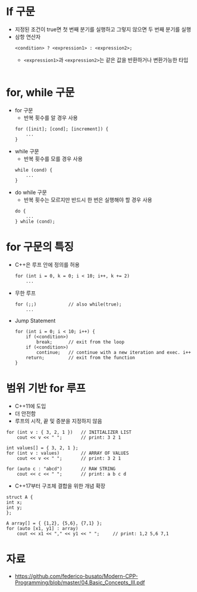 # If 구문
- 지정된 조건이 true면 첫 번째 분기를 실행하고 그렇지 않으면 두 번째 분기를 실행
- 삼항 연산자
    ```
    <condition> ? <expression1> : <expression2>;
    ```
    - `<expression1>`과 `<expression2>`는 같은 값을 반환하거나 변환가능한 타입
<br></br>
# for, while 구문
- for 구문
    - 반복 횟수를 알 경우 사용
    ```
    for ([init]; [cond]; [increment]) {
        ...
    }
    ```
- while 구문
    - 반복 횟수를 모를 경우 사용
    ```
    while (cond) {
        ...
    }
    ```
- do while 구문
    - 반복 횟수는 모르지만 반드시 한 번은 실행해야 할 경우 사용
    ```
    do {
        ...
    } while (cond);
    ```
# for 구문의 특징
- C++은 루프 안에 정의를 허용
    ```
    for (int i = 0, k = 0; i < 10; i++, k += 2)
        ...
    ```
- 무한 루프
    ```
    for (;;)            // also while(true);
        ...
    ```
- Jump Statement
    ```
    for (int i = 0; i < 10; i++) {
        if (<condition>)
            break;      // exit from the loop
        if (<condition>)
            continue;   // continue with a new iteration and exec. i++
        return;         // exit from the function
    } 
    ```
# 범위 기반 for 루프
- C++11에 도입
- 더 안전함
- 루프의 시작, 끝 및 증분을 지정하지 않음
```
for (int v : { 3, 2, 1 })   // INITIALIZER LIST
    cout << v << " ";       // print: 3 2 1

int values[] = { 3, 2, 1 };
for (int v : values)        // ARRAY OF VALUES
    cout << v << " ";       // print: 3 2 1

for (auto c : "abcd")       // RAW STRING
    cout << c << " ";       // print: a b c d
```
- C++17부터 구조체 결합을 위한 개념 확장
```
struct A {
int x;
int y;
};

A array[] = { {1,2}, {5,6}, {7,1} };
for (auto [x1, y1] : array)
    cout << x1 << "," << y1 << " ";     // print: 1,2 5,6 7,1
```
# 자료
- https://github.com/federico-busato/Modern-CPP-Programming/blob/master/04.Basic_Concepts_III.pdf